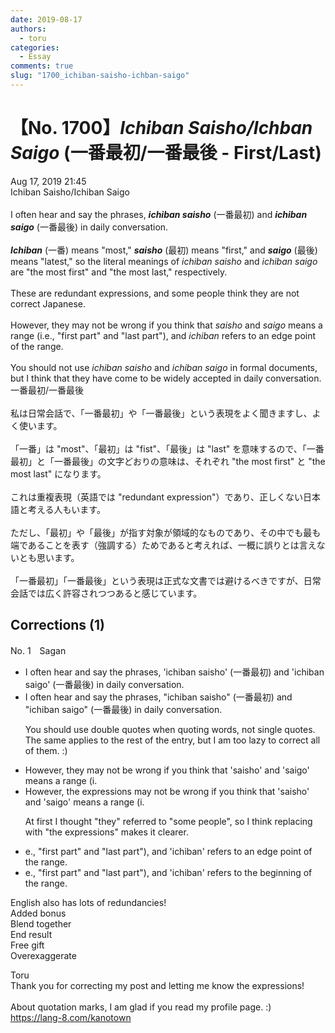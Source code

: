 ```yaml
---
date: 2019-08-17
authors:
  - toru
categories:
  - Essay
comments: true
slug: "1700_ichiban-saisho-ichban-saigo"
---
```


# 【No. 1700】<strong><em>Ichiban Saisho/Ichban Saigo</em></strong> (一番最初/一番最後 - First/Last)
<div class="date">Aug 17, 2019 21:45</div>
<div id="post"><div id="body_show_ori">
Ichiban Saisho/Ichiban Saigo<br/><br/>I often hear and say the phrases, <strong><em>ichiban saisho</em></strong> (一番最初) and <strong><em>ichiban saigo</em></strong> (一番最後) in daily conversation.<br/><br/><strong><em>Ichiban</em></strong> (一番) means "most," <strong><em>saisho</em></strong> (最初) means "first," and <strong><em>saigo</em></strong> (最後) means "latest," so the literal meanings of <em>ichiban saisho</em> and <em>ichiban saigo</em> are "the most first" and "the most last," respectively.<br/><br/>These are redundant expressions, and some people think they are not correct Japanese.<br/><br/>However, they may not be wrong if you think that <em>saisho</em> and <em>saigo</em> means a range (i.e., "first part" and "last part"), and <em>ichiban</em> refers to an edge point of the range.<br/><br/>You should not use <em>ichiban saisho</em> and <em>ichiban saigo</em> in formal documents, but I think that they have come to be widely accepted in daily conversation.
</div></div>

<!-- more -->

<div id="post_ja"><div id="body_show_mo">
一番最初/一番最後<br/><br/>私は日常会話で、「一番最初」や「一番最後」という表現をよく聞きますし、よく使います。<br/><br/>「一番」は "most"、「最初」は "fist"、「最後」は "last" を意味するので、「一番最初」と「一番最後」の文字どおりの意味は、それぞれ "the most first" と "the most last" になります。<br/><br/>これは重複表現（英語では "redundant expression"）であり、正しくない日本語と考える人もいます。<br/><br/>ただし、「最初」や「最後」が指す対象が領域的なものであり、その中でも最も端であることを表す（強調する）ためであると考えれば、一概に誤りとは言えないとも思います。<br/><br/>「一番最初」「一番最後」という表現は正式な文書では避けるべきですが、日常会話では広く許容されつつあると感じています。
</div></div>

## Corrections (1)
<div id="block"><div class="first_name"> No. 1　<span class="just_name">Sagan</span></div><div id="block2">
<ul class="correction_field">
<li class="incorrect">I often hear and say the phrases, 'ichiban saisho' (一番最初) and 'ichiban saigo' (一番最後) in daily conversation.</li>
<li class="corrected correct">
I often hear and say the phrases<span class="f_red"><span class="sline">,</span></span> <span class="f_blue">"</span>ichiban saisho<span class="f_blue">"</span> (一番最初) and <span class="f_blue">"</span>ichiban saigo<span class="f_blue">"</span> (一番最後) in daily conversation.
<p class="correction_comment">You should use double quotes when quoting words, not single quotes.<br/>The same applies to the rest of the entry, but I am too lazy to correct all of them. :)</p>
</li>
</ul>
<ul class="correction_field">
<li class="incorrect">However, they may not be wrong if you think that 'saisho' and 'saigo' means a range (i.</li>
<li class="corrected correct">
However, <span class="f_blue">the expressions</span> may not be wrong if you think that 'saisho' and 'saigo' means a range (i.
<p class="correction_comment">At first I thought "they" referred to "some people", so I think replacing with "the expressions" makes it clearer.</p>
</li>
</ul>
<ul class="correction_field">
<li class="incorrect">e., "first part" and "last part"), and 'ichiban' refers to an edge point of the range.</li>
<li class="corrected correct">
e., "first part" and "last part"), and 'ichiban' refers to <span class="f_blue">the beginning</span> of the range.
</li>
</ul>
<p class="comment_small">
 English also has lots of redundancies!
 <br/>
 Added bonus
 <br/>
 Blend together
 <br/>
 End result
 <br/>
 Free gift
 <br/>
 Overexaggerate
</p>

</div><div class="name"><span class="just_name">Toru</span><br>
Thank you for correcting my post and letting me know the expressions!<br/><br/>About quotation marks, I am glad if you read my profile page. :)<br/><a href="https://lang-8.com/kanotown" target="_blank">https://lang-8.com/kanotown</a>
</div>
</div>
